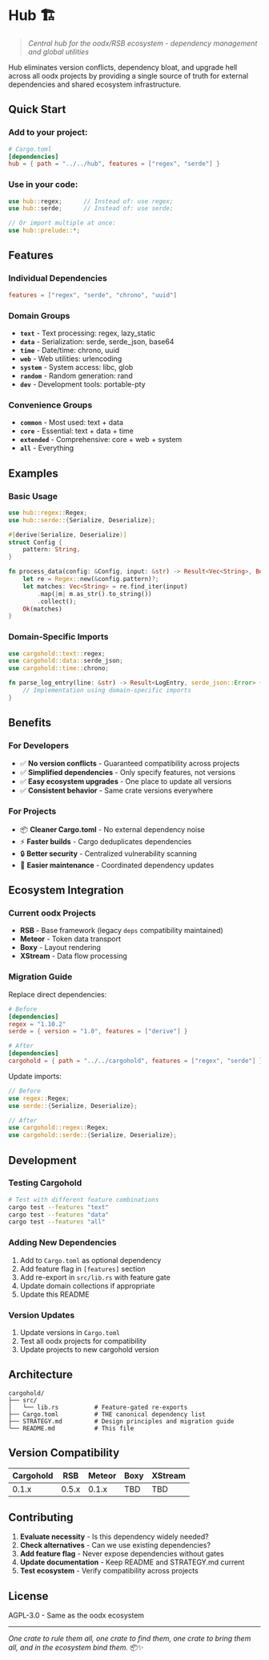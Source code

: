 # Hub 🏗️

> *Central hub for the oodx/RSB ecosystem - dependency management and global utilities*

Hub eliminates version conflicts, dependency bloat, and upgrade hell across all oodx projects by providing a single source of truth for external dependencies and shared ecosystem infrastructure.

## Quick Start

### Add to your project:
```toml
# Cargo.toml
[dependencies]
hub = { path = "../../hub", features = ["regex", "serde"] }
```

### Use in your code:
```rust
use hub::regex;      // Instead of: use regex;
use hub::serde;      // Instead of: use serde;

// Or import multiple at once:
use hub::prelude::*;
```

## Features

### Individual Dependencies
```toml
features = ["regex", "serde", "chrono", "uuid"]
```

### Domain Groups
- **`text`** - Text processing: regex, lazy_static
- **`data`** - Serialization: serde, serde_json, base64
- **`time`** - Date/time: chrono, uuid
- **`web`** - Web utilities: urlencoding
- **`system`** - System access: libc, glob
- **`random`** - Random generation: rand
- **`dev`** - Development tools: portable-pty

### Convenience Groups
- **`common`** - Most used: text + data
- **`core`** - Essential: text + data + time
- **`extended`** - Comprehensive: core + web + system
- **`all`** - Everything

## Examples

### Basic Usage
```rust
use hub::regex::Regex;
use hub::serde::{Serialize, Deserialize};

#[derive(Serialize, Deserialize)]
struct Config {
    pattern: String,
}

fn process_data(config: &Config, input: &str) -> Result<Vec<String>, Box<dyn std::error::Error>> {
    let re = Regex::new(&config.pattern)?;
    let matches: Vec<String> = re.find_iter(input)
        .map(|m| m.as_str().to_string())
        .collect();
    Ok(matches)
}
```

### Domain-Specific Imports
```rust
use cargohold::text::regex;
use cargohold::data::serde_json;
use cargohold::time::chrono;

fn parse_log_entry(line: &str) -> Result<LogEntry, serde_json::Error> {
    // Implementation using domain-specific imports
}
```

## Benefits

### For Developers
- ✅ **No version conflicts** - Guaranteed compatibility across projects
- ✅ **Simplified dependencies** - Only specify features, not versions
- ✅ **Easy ecosystem upgrades** - One place to update all versions
- ✅ **Consistent behavior** - Same crate versions everywhere

### For Projects
- 📦 **Cleaner Cargo.toml** - No external dependency noise
- ⚡ **Faster builds** - Cargo deduplicates dependencies
- 🔒 **Better security** - Centralized vulnerability scanning
- 🔧 **Easier maintenance** - Coordinated dependency updates

## Ecosystem Integration

### Current oodx Projects
- **RSB** - Base framework (legacy `deps` compatibility maintained)
- **Meteor** - Token data transport
- **Boxy** - Layout rendering
- **XStream** - Data flow processing

### Migration Guide

Replace direct dependencies:
```toml
# Before
[dependencies]
regex = "1.10.2"
serde = { version = "1.0", features = ["derive"] }

# After
[dependencies]
cargohold = { path = "../../cargohold", features = ["regex", "serde"] }
```

Update imports:
```rust
// Before
use regex::Regex;
use serde::{Serialize, Deserialize};

// After
use cargohold::regex::Regex;
use cargohold::serde::{Serialize, Deserialize};
```

## Development

### Testing Cargohold
```bash
# Test with different feature combinations
cargo test --features "text"
cargo test --features "data"
cargo test --features "all"
```

### Adding New Dependencies
1. Add to `Cargo.toml` as optional dependency
2. Add feature flag in `[features]` section
3. Add re-export in `src/lib.rs` with feature gate
4. Update domain collections if appropriate
5. Update this README

### Version Updates
1. Update versions in `Cargo.toml`
2. Test all oodx projects for compatibility
3. Update projects to new cargohold version

## Architecture

```
cargohold/
├── src/
│   └── lib.rs          # Feature-gated re-exports
├── Cargo.toml          # THE canonical dependency list
├── STRATEGY.md         # Design principles and migration guide
└── README.md           # This file
```

## Version Compatibility

| Cargohold | RSB   | Meteor | Boxy  | XStream |
|-----------|-------|--------|-------|---------|
| 0.1.x     | 0.5.x | 0.1.x  | TBD   | TBD     |

## Contributing

1. **Evaluate necessity** - Is this dependency widely needed?
2. **Check alternatives** - Can we use existing dependencies?
3. **Add feature flag** - Never expose dependencies without gates
4. **Update documentation** - Keep README and STRATEGY.md current
5. **Test ecosystem** - Verify compatibility across projects

## License

AGPL-3.0 - Same as the oodx ecosystem

---

*One crate to rule them all, one crate to find them, one crate to bring them all, and in the ecosystem bind them.* 📦✨